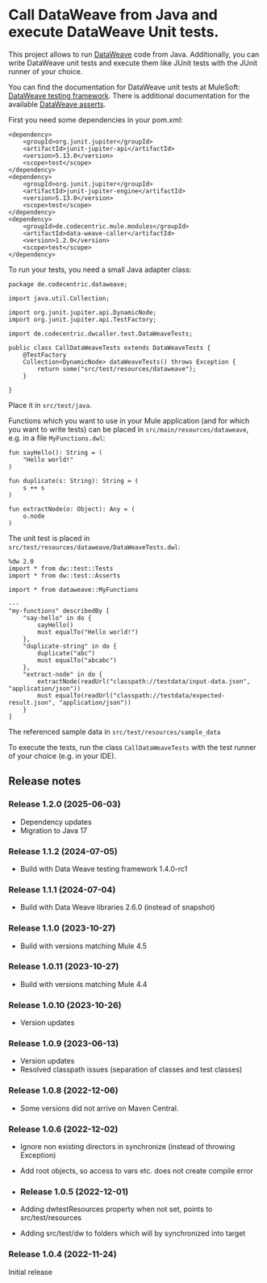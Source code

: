 # Call DataWeave from Java and execute DataWeave Unit tests.

This project allows to run  [DataWeave](https://dataweave.mulesoft.com/) code from Java. Additionally, you can write DataWeave unit tests and execute them like JUnit tests with the JUnit runner of your choice. 

You can find the documentation for DataWeave unit tests at MuleSoft: [DataWeave testing framework](https://docs.mulesoft.com/dataweave/2.4/dataweave-testing-framework).
There is additional documentation for the available [DataWeave asserts](https://docs.mulesoft.com/munit/latest/dataweave-assertions-library).

First you need some dependencies in your pom.xml:

```
<dependency>
	<groupId>org.junit.jupiter</groupId>
	<artifactId>junit-jupiter-api</artifactId>
	<version>5.13.0</version>
	<scope>test</scope>
</dependency>
<dependency>
	<groupId>org.junit.jupiter</groupId>
	<artifactId>junit-jupiter-engine</artifactId>
	<version>5.13.0</version>
	<scope>test</scope>
</dependency>
<dependency>
	<groupId>de.codecentric.mule.modules</groupId>
	<artifactId>data-weave-caller</artifactId>
	<version>1.2.0</version>
	<scope>test</scope>
</dependency>
```

To run your tests, you need a small Java adapter class:
```
package de.codecentric.dataweave;

import java.util.Collection;

import org.junit.jupiter.api.DynamicNode;
import org.junit.jupiter.api.TestFactory;

import de.codecentric.dwcaller.test.DataWeaveTests;

public class CallDataWeaveTests extends DataWeaveTests {
	@TestFactory
	Collection<DynamicNode> dataWeaveTests() throws Exception {
		return some("src/test/resources/dataweave");
	}

}
```

Place it in `src/test/java`.

Functions which you want to use in your Mule application (and for which you want to write tests) can be placed in `src/main/resources/dataweave`, e.g. in a file `MyFunctions.dwl`:
   
```
fun sayHello(): String = (
	"Hello world!"
)

fun duplicate(s: String): String = (
	s ++ s
)

fun extractNode(o: Object): Any = (
	o.node
)
```

The unit test is placed in `src/test/resources/dataweave/DataWeaveTests.dwl`:

```
%dw 2.0
import * from dw::test::Tests
import * from dw::test::Asserts

import * from dataweave::MyFunctions

---
"my-functions" describedBy [
	"say-hello" in do {
		sayHello()
		must equalTo("Hello world!")
	},
	"duplicate-string" in do {
		duplicate("abc")
		must equalTo("abcabc")
	},	
	"extract-node" in do {
		extractNode(readUrl("classpath://testdata/input-data.json", "application/json"))
		must equalTo(readUrl("classpath://testdata/expected-result.json", "application/json"))
	}
]
```

The referenced sample data in `src/test/resources/sample_data`

To execute the tests, run the class `CallDataWeaveTests` with the test runner of your choice (e.g. in your IDE).

## Release notes

### Release 1.2.0 (2025-06-03)

- Dependency updates
- Migration to Java 17

### Release 1.1.2 (2024-07-05)

- Build with Data Weave testing framework 1.4.0-rc1

### Release 1.1.1 (2024-07-04)

- Build with Data Weave libraries 2.6.0 (instead of snapshot)

### Release 1.1.0 (2023-10-27)

- Build with versions matching Mule 4.5

### Release 1.0.11 (2023-10-27)

- Build with versions matching Mule 4.4

### Release 1.0.10 (2023-10-26)

- Version updates

### Release 1.0.9 (2023-06-13)

- Version updates
- Resolved classpath issues (separation of classes and test classes) 

### Release 1.0.8 (2022-12-06)

- Some versions did not arrive on Maven Central. 

### Release 1.0.6 (2022-12-02)

- Ignore non existing directors in synchronize (instead of throwing Exception)
- Add root objects, so access to vars etc. does not create compile error

- ### Release 1.0.5 (2022-12-01)

- Adding dwtestResources property when not set, points to src/test/resources
- Adding src/test/dw to folders which will by synchronized into target

### Release 1.0.4 (2022-11-24)

Initial release
